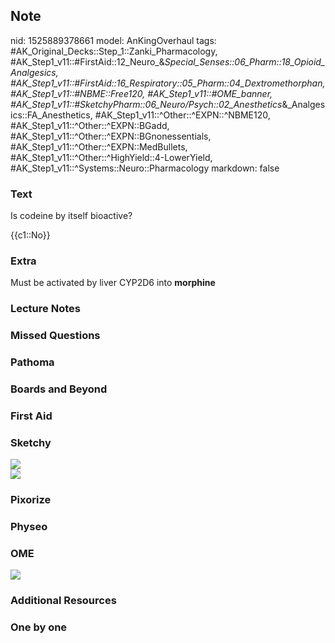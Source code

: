 ## Note
nid: 1525889378661
model: AnKingOverhaul
tags: #AK_Original_Decks::Step_1::Zanki_Pharmacology, #AK_Step1_v11::#FirstAid::12_Neuro_&_Special_Senses::06_Pharm::18_Opioid_Analgesics, #AK_Step1_v11::#FirstAid::16_Respiratory::05_Pharm::04_Dextromethorphan, #AK_Step1_v11::#NBME::Free120, #AK_Step1_v11::#OME_banner, #AK_Step1_v11::#SketchyPharm::06_Neuro/Psych::02_Anesthetics_&_Analgesics::FA_Anesthetics, #AK_Step1_v11::^Other::^EXPN::^NBME120, #AK_Step1_v11::^Other::^EXPN::BGadd, #AK_Step1_v11::^Other::^EXPN::BGnonessentials, #AK_Step1_v11::^Other::^EXPN::MedBullets, #AK_Step1_v11::^Other::^HighYield::4-LowerYield, #AK_Step1_v11::^Systems::Neuro::Pharmacology
markdown: false

### Text
Is codeine by itself bioactive?
<div>
  {{c1::No}}
</div>

### Extra
Must be activated by liver CYP2D6 into <b>morphine</b>

### Lecture Notes


### Missed Questions


### Pathoma


### Boards and Beyond


### First Aid


### Sketchy
<img src="paste-415731359416795.jpg">
<div><img src="paste-415761424187869.jpg"></div>

### Pixorize


### Physeo


### OME
<div class="ome-widget">
  <a href="https://onlinemeded.org?ref=anki"><img src=
  "_OME_AnkiFlashcards_General_7.png"></a>
</div>

### Additional Resources


### One by one

